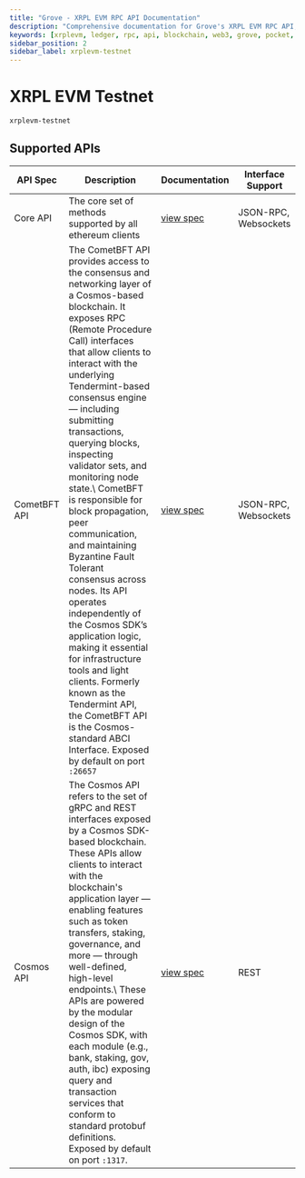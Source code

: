 ```yaml
---
title: "Grove - XRPL EVM RPC API Documentation"
description: "Comprehensive documentation for Grove's XRPL EVM RPC API, covering endpoint details and integration strategies for blockchain developers."
keywords: [xrplevm, ledger, rpc, api, blockchain, web3, grove, pocket, pokt, evm, ripple]
sidebar_position: 2
sidebar_label: xrplevm-testnet
---
```


# XRPL EVM Testnet

`xrplevm-testnet`

## Supported APIs

| API Spec            | Description | Documentation  | Interface Support |
| ------------------- | ----------- | -------------- |------------------ |
| Core API | The core set of methods supported by all ethereum clients | [view spec](../specs/core-api) | JSON-RPC, Websockets |
| CometBFT API  | The CometBFT API provides access to the consensus and networking layer of a Cosmos-based blockchain. It exposes RPC (Remote Procedure Call) interfaces that allow clients to interact with the underlying Tendermint-based consensus engine — including submitting transactions, querying blocks, inspecting validator sets, and monitoring node state.\ CometBFT is responsible for block propagation, peer communication, and maintaining Byzantine Fault Tolerant consensus across nodes. Its API operates independently of the Cosmos SDK’s application logic, making it essential for infrastructure tools and light clients. Formerly known as the Tendermint API, the CometBFT API is the Cosmos-standard ABCI Interface. Exposed by default on port `:26657` | [view spec](https://docs.cometbft.com/main/rpc/) | JSON-RPC, Websockets |
| Cosmos API  | The Cosmos API refers to the set of gRPC and REST interfaces exposed by a Cosmos SDK-based blockchain. These APIs allow clients to interact with the blockchain's application layer — enabling features such as token transfers, staking, governance, and more — through well-defined, high-level endpoints.\ These APIs are powered by the modular design of the Cosmos SDK, with each module (e.g., bank, staking, gov, auth, ibc) exposing query and transaction services that conform to standard protobuf definitions. Exposed by default on port `:1317`. | [view spec](https://github.com/cosmos/cosmos-sdk/blob/v0.53.0-rc.2/proto/cosmos/bank/v1beta1/query.proto) | REST |
